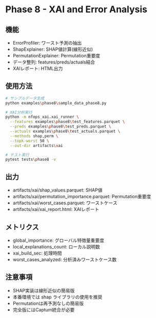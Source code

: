 # Phase 8 - XAI and Error Analysis

## 機能

- ErrorProfiler: ワースト予測の抽出
- ShapExplainer: SHAP値計算(線形近似)
- PermutationExplainer: Permutation重要度
- データ整列: features/preds/actuals結合
- XAIレポート: HTML出力

## 使用方法

```bash
# サンプルデータ生成
python examples\phase8\sample_data_phase8.py

# XAI分析実行
python -m nfops_xai.xai_runner \
  --features examples\phase8\test_features.parquet \
  --preds examples\phase8\test_preds.parquet \
  --actuals examples\phase8\test_actuals.parquet \
  --methods shap,perm \
  --topk-worst 50 \
  --out-dir artifacts\xai

# テスト実行
pytest tests\phase8 -v
```

## 出力

- artifacts/xai/shap_values.parquet: SHAP値
- artifacts/xai/permutation_importance.parquet: Permutation重要度
- artifacts/xai/worst_cases.parquet: ワーストケース
- artifacts/xai/xai_report.html: XAIレポート

## メトリクス

- global_importance: グローバル特徴量重要度
- local_explanations_count: ローカル説明数
- xai_build_sec: 処理時間
- worst_cases_analyzed: 分析済みワーストケース数

## 注意事項

- SHAP実装は線形近似の簡易版
- 本番環境では shap ライブラリの使用を推奨
- Permutationは再予測なしの簡易版
- 完全版にはCaptum統合が必要
